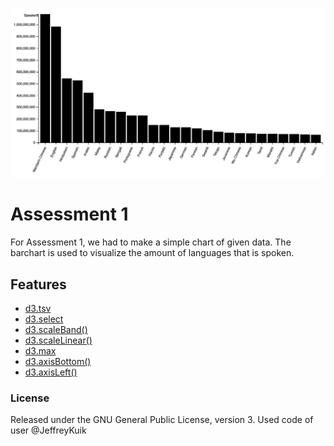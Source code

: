 ![Screenshot](preview.png)

# Assessment 1
For Assessment 1, we had to make a simple chart of given data. The barchart is used to visualize the amount of languages that is spoken.


## Features
* [d3.tsv](https://github.com/d3/d3-request/blob/master/README.md#tsv)
* [d3.select](https://github.com/d3/d3-selection/blob/master/README.md#select)
* [d3.scaleBand()](https://github.com/d3/d3-scale/blob/master/README.md#scaleBand)
* [d3.scaleLinear()](https://github.com/d3/d3-scale/blob/master/README.md#scaleLinear)
* [d3.max](https://github.com/d3/d3-array/blob/master/README.md#max)
* [d3.axisBottom()](https://github.com/d3/d3-array/blob/master/README.md#max)
* [d3.axisLeft()](https://github.com/d3/d3-axis/blob/master/README.md#axisLeft)

### License
Released under the GNU General Public License, version 3.
Used code of user @JeffreyKuik